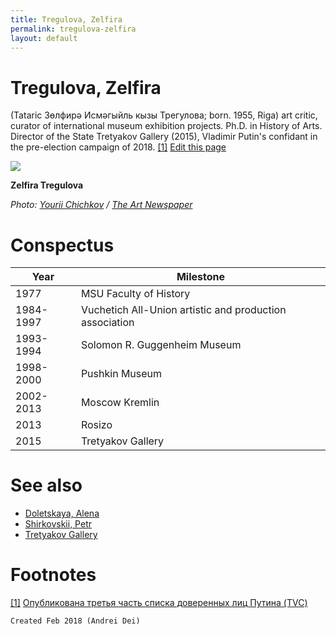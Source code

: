 ```yaml
---
title: Tregulova, Zelfira
permalink: tregulova-zelfira
layout: default
---
```


# Tregulova, Zelfira

 (Tataric Зөлфирә Исмәгыйль кызы Трегулова; born. 1955, Riga) art critic, curator of international museum exhibition projects. Ph.D. in History of Arts. Director of the State Tretyakov Gallery (2015), Vladimir Putin's confidant in the pre-election campaign of 2018. <span id="a1">[\[1\]](#f1)</span> [Edit this page](http://prose.io/#indexmod/encyclopedia/edit/master/tregulova-zelfira.md)

![](http://www.theartnewspaper.ru/public/uploads/posts/post/2015-12/15594293-dda1-476b-8873-e9100b676ca5.jpg)

**Zelfira Tregulova**

*Photo: [Yourii Chichkov](chichkov-yourii) / [The Art Newspaper](http://www.theartnewspaper.ru/public/uploads/posts/post/2015-12/15594293-dda1-476b-8873-e9100b676ca5.jpg)*

# Conspectus

|Year|Milestone|
|----|-----|
|1977|MSU Faculty of History|
|1984-1997|Vuchetich All-Union artistic and production association|
|1993-1994|Solomon R. Guggenheim Museum|
|1998-2000|Pushkin Museum|
|2002-2013|Moscow Kremlin|
|2013|Rosizo|
|2015|Tretyakov Gallery|

# See also

+ [Doletskaya, Alena](doletskaya-alena)
+ [Shirkovskii, Petr](shirkovskii-petr)
+ [Tretyakov Gallery](tretyakov-gallery)

# Footnotes

[[1]](#a1) <span id="f1"></span> [Опубликована третья часть списка доверенных лиц Путина (TVC)](https://www.tvc.ru/news/show/id/131796)

`Created Feb 2018 (Andrei Dei)`
